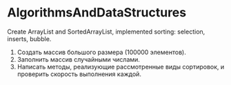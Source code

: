 # AlgorithmsAndDataStructures
Create ArrayList and SortedArrayList, implemented sorting: selection, inserts, bubble.
1. Создать массив большого размера (100000 элементов).
2. Заполнить массив случайными числами.
3. Написать методы, реализующие рассмотренные виды сортировок, 
   и проверить скорость выполнения каждой.